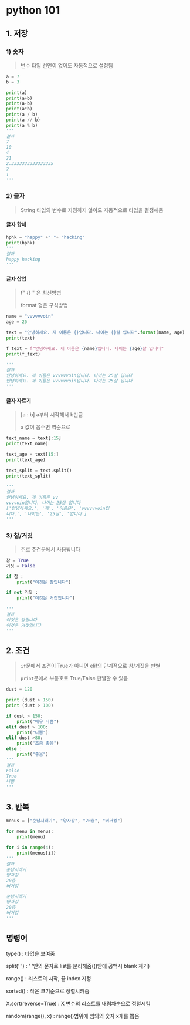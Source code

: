 # python 101

## 1. 저장

### 1) 숫자

> 변수 타입 선언이 없어도 자동적으로 설정됨

```python
a = 7
b = 3

print(a)
print(a+b)
print(a-b)
print(a*b)
print(a / b)
print(a // b)
print(a % b)
'''
결과
7
10
4
21
2.3333333333333335
2
1
'''
```

### 2) 글자

> String 타입의 변수로 지정하지 않아도 자동적으로 타입을 결정해줌

#### 글자 합체

```python
hphk = "happy" +" "+ "hacking"
print(hphk)
'''
결과
happy hacking
'''
```

#### 글자 삽입

> f" {} " 은 최신방법
>
> format 형은 구식방법

```python
name = "vvvvvvoin"
age = 25

text = "안녕하세요. 제 이름은 {}입니다. 나이는 {}살 입니다".format(name, age)
print(text)

f_text = f"안녕하세요. 제 이름은 {name}입니다. 나이는 {age}살 입니다"
print(f_text)

'''
결과
안녕하세요. 제 이름은 vvvvvvoin입니다. 나이는 25살 입니다
안녕하세요. 제 이름은 vvvvvvoin입니다. 나이는 25살 입니다
'''
```

#### 글자 자르기

> [a : b]  a부터 시작해서 b만큼
>
> a 값이 음수면 역순으로

```python
text_name = text[:15]
print(text_name)

text_age = text[15:]
print(text_age)

text_split = text.split()
print(text_split)

'''
결과
안녕하세요. 제 이름은 vv
vvvvoin입니다. 나이는 25살 입니다
['안녕하세요.', '제', '이름은', 'vvvvvvoin입 
니다.', '나이는', '25살', '입니다']
'''
```

### 3) 참/거짓

> 주로 주건문에서 사용됩니다

```python
참 = True
거짓 = False

if 참 : 
    print("이것은 참입니다")

if not 거짓 :
    print("이것은 거짓입니다")
    
'''
결과
이것은 참입니다
이것은 거짓입니다
'''
```


## 2. 조건
> `if`문에서 조건이 True가 아니면 elif의 단계적으로 참/거짓을 판별
>
> `print`문에서 부등호로 True/False 판별할 수 있음

```python
dust = 120

print (dust > 150)
print (dust > 100)

if dust > 150:
    print("매우 나쁨")
elif dust > 100:
    print("나쁨")
elif dust >80:
    print("조금 좋음")
else :
    print("좋음")
'''
결과
False
True
나쁨
'''
```


## 3. 반복

```python
menus = ["순남시래기", "양자강", "20층", "버거킹"]

for menu in menus:
    print(menu)
    
for i in range(4):
    print(menus[i])
'''
결과
순남시래기
양자강
20층
버거킹

순남시래기
양자강
20층
버거킹
'''
```

## 명령어

type() : 타입을 보여줌

split(' ') : ' '안의 문자로 list를 분리해줌(()안에 공백시 blank 제거)

range() : 리스트의 시작, 끝 index 지정

sorted() : 작은 크기순으로 정렬시켜줌

X.sort(reverse=True) : X 변수의 리스트를 내림차순으로 정렬시킴

random(range(), x) : range()범위에 임의의 숫자 x개를 뽑음

